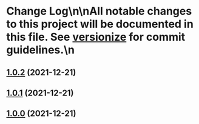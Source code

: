 # Change Log\n\nAll notable changes to this project will be documented in this file. See [versionize](https://github.com/saintedlama/versionize) for commit guidelines.\n
<a name="1.0.2"></a>
## [1.0.2](https://www.github.com/deividbatfish2/conventional-commits/releases/tag/v1.0.2) (2021-12-21)

<a name="1.0.1"></a>
## [1.0.1](https://www.github.com/deividbatfish2/conventional-commits/releases/tag/v1.0.1) (2021-12-21)

<a name="1.0.0"></a>
## [1.0.0](https://www.github.com/deividbatfish2/conventional-commits/releases/tag/v1.0.0) (2021-12-21)

